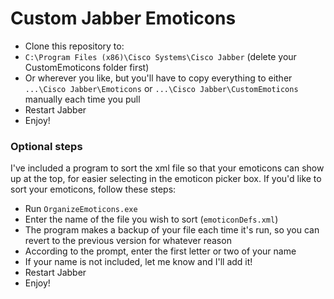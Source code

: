 # Custom Jabber Emoticons
- Clone this repository to:
 - `C:\Program Files (x86)\Cisco Systems\Cisco Jabber` (delete your CustomEmoticons folder first)
 - Or wherever you like, but you'll have to copy everything to either `...\Cisco Jabber\Emoticons` or `...\Cisco Jabber\CustomEmoticons` manually each time you pull
- Restart Jabber
- Enjoy!

### Optional steps
I've included a program to sort the xml file so that your emoticons can show up at the top, for easier selecting in the emoticon picker box. If you'd like to sort your emoticons, follow these steps:
- Run `OrganizeEmoticons.exe`
- Enter the name of the file you wish to sort (`emoticonDefs.xml`)
 - The program makes a backup of your file each time it's run, so you can revert to the previous version for whatever reason
- According to the prompt, enter the first letter or two of your name
 - If your name is not included, let me know and I'll add it!
- Restart Jabber
- Enjoy!

